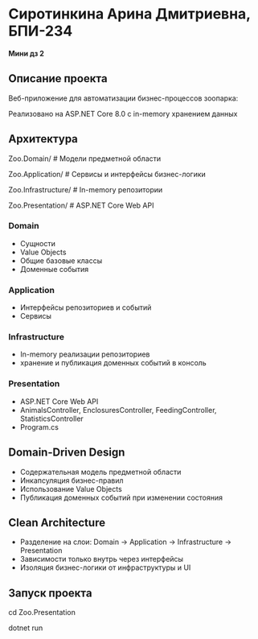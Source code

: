 # Сиротинкина Арина Дмитриевна, БПИ-234

**Мини дз 2**

## Описание проекта

Веб-приложение для автоматизации бизнес-процессов зоопарка:

Реализовано на ASP.NET Core 8.0 с in-memory хранением данных


## Архитектура

  Zoo.Domain/           # Модели предметной области
  
  Zoo.Application/      # Сервисы и интерфейсы бизнес-логики
  
  Zoo.Infrastructure/   # In-memory репозитории
  
  Zoo.Presentation/     # ASP.NET Core Web API

### Domain

- Сущности
- Value Objects
- Общие базовые классы
- Доменные события

### Application

- Интерфейсы репозиториев и событий
- Сервисы

### Infrastructure 

- In-memory реализации репозиториев  
- хранение и публикация доменных событий в консоль  

### Presentation 

- ASP.NET Core Web API  
- AnimalsController, EnclosuresController, FeedingController, StatisticsController 
- Program.cs

## Domain-Driven Design

- Содержательная модель предметной области  
- Инкапсуляция бизнес-правил
- Использование Value Objects
- Публикация доменных событий при изменении состояния

## Clean Architecture

- Разделение на слои: Domain → Application → Infrastructure → Presentation  
- Зависимости только внутрь через интерфейсы  
- Изоляция бизнес-логики от инфраструктуры и UI

## Запуск проекта

cd Zoo.Presentation

dotnet run
